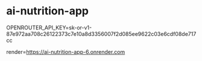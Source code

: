 # ai-nutrition-app

OPENROUTER_API_KEY=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

render=https://ai-nutrition-app-6.onrender.com
